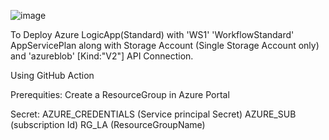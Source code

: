 ![image](https://user-images.githubusercontent.com/114057270/200928648-79f4ee30-9b8d-4926-9ddb-3c791fec4ff2.png)



To Deploy Azure LogicApp(Standard) with 'WS1' 'WorkflowStandard' AppServicePlan along with Storage Account (Single Storage Account only) and 'azureblob' [Kind:"V2"] API Connection.

Using GitHub Action

Prerequities: Create a ResourceGroup in Azure Portal

Secret: 
AZURE_CREDENTIALS  (Service principal Secret)
AZURE_SUB (subscription Id)
RG_LA (ResourceGroupName)
